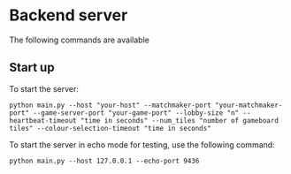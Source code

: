 # Backend server

The following commands are available

## Start up

To start the server:

```shell
python main.py --host "your-host" --matchmaker-port "your-matchmaker-port" --game-server-port "your-game-port" --lobby-size "n" --heartbeat-timeout "time in seconds" --num_tiles "number of gameboard tiles" --colour-selection-timeout "time in seconds"
```

To start the server in echo mode for testing, use the following command:

```shell
python main.py --host 127.0.0.1 --echo-port 9436
```